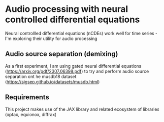 # Audio processing with neural controlled differential equations

Neural controllled differential equations (nCDEs) work well for time series - I'm exploring their utility for audio processing

## Audio source separation (demixing)

As a first experiment, I am using gated neural differential equations (https://arxiv.org/pdf/2307.06398.pdf) to try and perform audio source separation ont he musdb18 dataset (https://sigsep.github.io/datasets/musdb.html)


## Requirements

This project makes use of the JAX library and related ecosystem of libraries (optax, equionox, diffrax)
